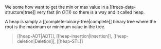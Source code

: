 We some how want to get the min or max value in a [[trees-data-structure|tree]] very fast (in $O(1)$) so there is a way and it called heap.

A heap is simply a [[complete-binary-tree|complete]] binary tree where the root is the maximum or minimum value in the tree.

> [[heap-ADT|ADT]], [[heap-insertion|Insertion]], [[heap-deletion|Deletion]], [[heap-STL]]

